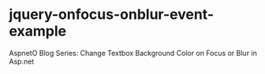 # jquery-onfocus-onblur-event-example
AspnetO Blog Series: Change Textbox Background Color on Focus or Blur in Asp.net
